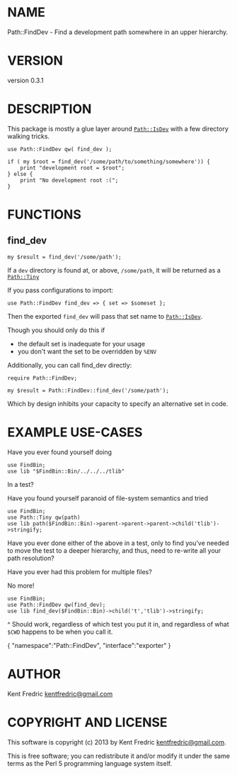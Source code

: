 # NAME

Path::FindDev - Find a development path somewhere in an upper hierarchy.

# VERSION

version 0.3.1

# DESCRIPTION

This package is mostly a glue layer around [`Path::IsDev`](http://search.cpan.org/perldoc?Path::IsDev)
with a few directory walking tricks.

    use Path::FindDev qw( find_dev );

    if ( my $root = find_dev('/some/path/to/something/somewhere')) {
        print "development root = $root";
    } else {
        print "No development root :(";
    }

# FUNCTIONS

## find\_dev

    my $result = find_dev('/some/path');

If a `dev` directory is found at, or above, `/some/path`, it will be returned
as a [`Path::Tiny`](http://search.cpan.org/perldoc?Path::Tiny)

If you pass configurations to import:

    use Path::FindDev find_dev => { set => $someset };

Then the exported `find_dev` will pass that set name to [`Path::IsDev`](http://search.cpan.org/perldoc?Path::IsDev).

Though you should only do this if

- the default set is inadequate for your usage
- you don't want the set to be overridden by `%ENV`

Additionally, you can call find\_dev directly:

    require Path::FindDev;

    my $result = Path::FindDev::find_dev('/some/path');

Which by design inhibits your capacity to specify an alternative set in code.

# EXAMPLE USE-CASES

Have you ever found yourself doing

    use FindBin;
    use lib "$FindBin::Bin/../../../tlib"

In a test?

Have you found yourself paranoid of file-system semantics and tried

    use FindBin;
    use Path::Tiny qw(path)
    use lib path($FindBin::Bin)->parent->parent->parent->child('tlib')->stringify;

Have you ever done either of the above in a test, only to
find you've needed to move the test to a deeper hierarchy,
and thus, need to re-write all your path resolution?

Have you ever had this problem for multiple files?

No more!

    use FindBin;
    use Path::FindDev qw(find_dev);
    use lib find_dev($FindBin::Bin)->child('t','tlib')->stringify;

^ Should work, regardless of which test you put it in, and regardless
of what `$CWD` happens to be when you call it.

{
    "namespace":"Path::FindDev",
    "interface":"exporter"
}



# AUTHOR

Kent Fredric <kentfredric@gmail.com>

# COPYRIGHT AND LICENSE

This software is copyright (c) 2013 by Kent Fredric <kentfredric@gmail.com>.

This is free software; you can redistribute it and/or modify it under
the same terms as the Perl 5 programming language system itself.
